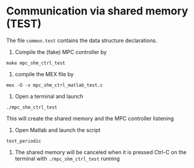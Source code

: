 # Communication via shared memory (TEST)

The file `common.test` contains the data structure declarations.

1. Compile the (fake) MPC controller by
  ```
  make mpc_shm_ctrl_test
  ```

1. compile the MEX file by
  ```
  mex -O -v mpc_shm_ctrl_matlab_test.c
  ```

1. Open a terminal and launch
  ```
  ./mpc_shm_ctrl_test
  ```
  This will create the shared memory and the MPC controller listening

1. Open Matlab and launch the script
  ```
  test_periodic
  ```

1. The shared memory will be canceled when it is pressed Ctrl-C on the terminal with `./mpc_shm_ctrl_test` running
